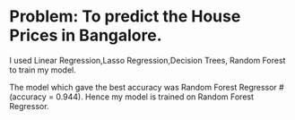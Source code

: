 # Problem: To predict the House Prices in Bangalore.

I used Linear Regression,Lasso Regression,Decision Trees, Random Forest to train my model. 

The model which gave the best accuracy was Random Forest Regressor #(accuracy = 0.944). Hence my model is trained on Random Forest Regressor.

